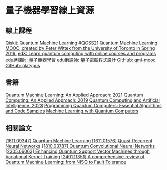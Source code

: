 # 量子機器學習線上資源

## 線上課程

[Qiskit: Quantum Machine Learning #QGSS21](https://www.youtube.com/watch?v=xgA4Dx_7q34&list=PLOFEBzvs-VvqJwybFxkTiDzhf5E11p8BI)
[Quantum Machine Learning MOOC, created by Peter Wittek from the University of Toronto in Spring 2019.](https://www.youtube.com/watch?v=QtWCmO_KIlg&list=PLmRxgFnCIhaMgvot-Xuym_hn69lmzIokg)
[edX: Learn quantum computing with online courses and programs](https://www.edx.org/learn/quantum-computing)
[edu磨課師: 量子機器學習](https://moocs.moe.edu.tw/moocs/#/course/detail/10002214)
[edu磨課師: 量子電腦程式設計](https://moocs.moe.edu.tw/moocs/#/course/detail/10002213)
[GitHub: qml-mooc](https://github.com/qosf/qml-mooc)
[GitHub: platypus](https://github.com/Qiskit/platypus/tree/main)

## 書籍

[Quantum Machine Learning: An Applied Approach: 2021](https://link.springer.com/book/10.1007/978-1-4842-7098-1)
[Quantum Computing: An Applied Approach: 2019](https://link.springer.com/book/10.1007/978-3-030-23922-0)
[Quantum Computing and Artificial Intelligence: 2023](https://www.degruyter.com/document/doi/10.1515/9783110791402/html)
[Programming Quantum Computers: Essential Algorithms and Code Samples](https://www.amazon.com/Programming-Quantum-Computers-Essential-Algorithms/dp/1492039683)
[Machine Learning with Quantum Computers](https://link.springer.com/book/10.1007/978-3-030-83098-4)

## 相關論文

[[1611.09347] Quantum Machine Learning](https://arxiv.org/abs/1611.09347)
[[1611.01576] Quasi-Recurrent Neural Networks](https://arxiv.org/abs/1611.01576)
[[1810.03787] Quantum Convolutional Neural Networks](https://arxiv.org/abs/1810.03787)
[[2305.06063] Enhancing Quantum Support Vector Machines through Variational Kernel Training](https://arxiv.org/abs/2305.06063)
[[2401.11351] A comprehensive review of Quantum Machine Learning: from NISQ to Fault Tolerance](https://arxiv.org/abs/2401.11351)
